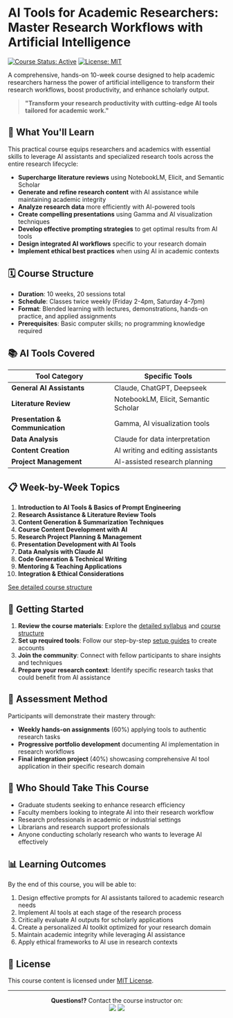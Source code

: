 # AI Tools for Academic Researchers: Master Research Workflows with Artificial Intelligence

[![Course Status: Active](https://img.shields.io/badge/Course%20Status-Active-brightgreen.svg)](https://github.com/autom8or-com/ai-tools-for-researchers-course)
[![License: MIT](https://img.shields.io/badge/License-MIT-blue.svg)](LICENSE)

A comprehensive, hands-on 10-week course designed to help academic researchers harness the power of artificial intelligence to transform their research workflows, boost productivity, and enhance scholarly output.

> **"Transform your research productivity with cutting-edge AI tools tailored for academic work."**

## 🎯 What You'll Learn

This practical course equips researchers and academics with essential skills to leverage AI assistants and specialized research tools across the entire research lifecycle:

- **Supercharge literature reviews** using NotebookLM, Elicit, and Semantic Scholar
- **Generate and refine research content** with AI assistance while maintaining academic integrity
- **Analyze research data** more efficiently with AI-powered tools
- **Create compelling presentations** using Gamma and AI visualization techniques
- **Develop effective prompting strategies** to get optimal results from AI tools
- **Design integrated AI workflows** specific to your research domain
- **Implement ethical best practices** when using AI in academic contexts

## 🗓️ Course Structure

- **Duration**: 10 weeks, 20 sessions total
- **Schedule**: Classes twice weekly (Friday 2-4pm, Saturday 4-7pm)
- **Format**: Blended learning with lectures, demonstrations, hands-on practice, and applied assignments
- **Prerequisites**: Basic computer skills; no programming knowledge required

## 📚 AI Tools Covered

| Tool Category | Specific Tools |
|---------------|---------------|
| **General AI Assistants** | Claude, ChatGPT, Deepseek |
| **Literature Review** | NotebookLM, Elicit, Semantic Scholar |
| **Presentation & Communication** | Gamma, AI visualization tools |
| **Data Analysis** | Claude for data interpretation |
| **Content Creation** | AI writing and editing assistants |
| **Project Management** | AI-assisted research planning |

## 📋 Week-by-Week Topics

1. **Introduction to AI Tools & Basics of Prompt Engineering**
2. **Research Assistance & Literature Review Tools**
3. **Content Generation & Summarization Techniques**  
4. **Course Content Development with AI**
5. **Research Project Planning & Management**
6. **Presentation Development with AI Tools**
7. **Data Analysis with Claude AI**
8. **Code Generation & Technical Writing**
9. **Mentoring & Teaching Applications**
10. **Integration & Ethical Considerations**

[See detailed course structure](course-structure.md)

## 🚀 Getting Started

1. **Review the course materials**: Explore the [detailed syllabus](syllabus.md) and [course structure](course-structure.md)
2. **Set up required tools**: Follow our step-by-step [setup guides](resources/setup-guides/) to create accounts
3. **Join the community**: Connect with fellow participants to share insights and techniques
4. **Prepare your research context**: Identify specific research tasks that could benefit from AI assistance

## 📝 Assessment Method

Participants will demonstrate their mastery through:

- **Weekly hands-on assignments** (60%) applying tools to authentic research tasks
- **Progressive portfolio development** documenting AI implementation in research workflows
- **Final integration project** (40%) showcasing comprehensive AI tool application in their specific research domain

## 👥 Who Should Take This Course

- Graduate students seeking to enhance research efficiency
- Faculty members looking to integrate AI into their research workflow
- Research professionals in academic or industrial settings
- Librarians and research support professionals
- Anyone conducting scholarly research who wants to leverage AI effectively

## 📊 Learning Outcomes

By the end of this course, you will be able to:

1. Design effective prompts for AI assistants tailored to academic research needs
2. Implement AI tools at each stage of the research process
3. Critically evaluate AI outputs for scholarly applications
4. Create a personalized AI toolkit optimized for your research domain
5. Maintain academic integrity while leveraging AI assistance
6. Apply ethical frameworks to AI use in research contexts

## 📜 License

This course content is licensed under [MIT License](LICENSE).

---

<p align="center">
  <strong>Questions⁉️</strong> Contact the course instructor on: <br>
  <a href="https://x.com/odunayo_rotimi"><img src="https://img.shields.io/badge/Twitter-Follow-blue.svg"></a>
  <a href="https://www.linkedin.com/in/odunayo-rotimi/"><img src="https://img.shields.io/badge/LinkedIn-Connect-blue.svg"></a>
</p>

<!-- Keywords for SEO: academic research tools, AI for researchers, research workflows, AI assistants for academics, Claude AI research, research AI tools, prompt engineering for academics, literature review AI, research productivity tools, AI data analysis for researchers, NotebookLM, Elicit, Semantic Scholar, research presentation AI, academic writing AI, claude for researchers, chatgpt for researchers, python for researchers -->

